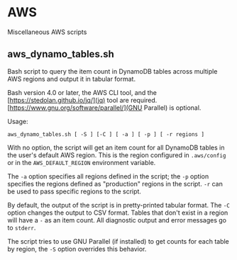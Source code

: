 # AWS
Miscellaneous AWS scripts

## aws_dynamo_tables.sh

Bash script to query the item count in DynamoDB tables across multiple AWS regions and output it in tabular format.

Bash version 4.0 or later, the AWS CLI tool, and the [https://stedolan.github.io/jq/](jq) tool are required. [https://www.gnu.org/software/parallel/](GNU Parallel) is optional.

Usage:

`aws_dynamo_tables.sh [ -S ] [-C ] [ -a ] [ -p ] [ -r regions ]`

With no option, the script will get an item count for all DynamoDB
tables in the user's default AWS region. This is the region configured
in `.aws/config` or in the `AWS_DEFAULT_REGION` environment variable.

The `-a` option specifies all regions defined in the script; the `-p` option specifies the regions defined as "production" regions in the script. `-r` can be used to pass specific regions to the script.

By default, the output of the script is in pretty-printed tabular format. The `-C` option changes the output to CSV format. Tables that don't exist in a region will have a `-` as an item count. All diagnostic output and error messages go to `stderr`.

The script tries to use GNU Parallel (if installed) to get counts for each table by region, the `-S` option overrides this behavior.

